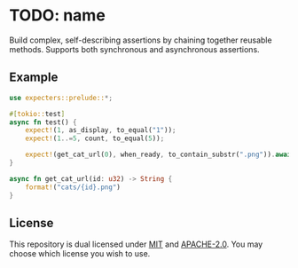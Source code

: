 # TODO: name

Build complex, self-describing assertions by chaining together reusable methods.
Supports both synchronous and asynchronous assertions.

## Example

```rust
use expecters::prelude::*;

#[tokio::test]
async fn test() {
    expect!(1, as_display, to_equal("1"));
    expect!(1..=5, count, to_equal(5));

    expect!(get_cat_url(0), when_ready, to_contain_substr(".png")).await;
}

async fn get_cat_url(id: u32) -> String {
    format!("cats/{id}.png")
}
```

## License

This repository is dual licensed under [MIT](./LICENSE-MIT) and
[APACHE-2.0](./LICENSE-APACHE). You may choose which license you wish to use.
